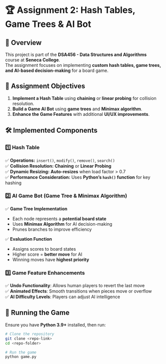 # 🏆 Assignment 2: Hash Tables, Game Trees & AI Bot

## 📌 Overview
This project is part of the **DSA456 - Data Structures and Algorithms** course at **Seneca College**.  
The assignment focuses on implementing **custom hash tables, game trees, and AI-based decision-making** for a board game.  


## 🔹 Assignment Objectives  
1. **Implement a Hash Table** using **chaining** or **linear probing** for collision resolution.  
2. **Build a Game AI Bot** using **game trees** and **Minimax algorithm**.  
3. **Enhance the Game Features** with additional **UI/UX improvements**.


## 🛠 Implemented Components  

### **1️⃣ Hash Table**
✅ **Operations:** `insert()`, `modify()`, `remove()`, `search()`  
✅ **Collision Resolution:** **Chaining** or **Linear Probing**  
✅ **Dynamic Resizing:** **Auto-resizes** when load factor > 0.7  
✅ **Performance Consideration:** Uses **Python’s `hash()` function** for key hashing  

### **2️⃣ AI Game Bot (Game Tree & Minimax Algorithm)**
✅ **Game Tree Implementation**  
- Each node represents a **potential board state**  
- Uses **Minimax Algorithm** for AI decision-making  
- Prunes branches to improve efficiency  

✅ **Evaluation Function**  
- Assigns scores to board states  
- Higher score = **better move** for AI  
- Winning moves have **highest priority**  

### **3️⃣ Game Feature Enhancements**
✅ **Undo Functionality**: Allows human players to revert the last move  
✅ **Animated Effects**: Smooth transitions when pieces move or overflow  
✅ **AI Difficulty Levels**: Players can adjust AI intelligence  


## 🚀 Running the Game  
Ensure you have **Python 3.9+** installed, then run:  

```sh
# Clone the repository
git clone <repo-link>
cd <repo-folder>

# Run the game
python game.py
